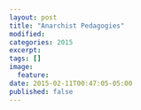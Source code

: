 ```yaml
---
layout: post
title: "Anarchist Pedagogies"
modified:
categories: 2015
excerpt:
tags: []
image:
  feature:
date: 2015-02-11T00:47:05-05:00
published: false
---
```


